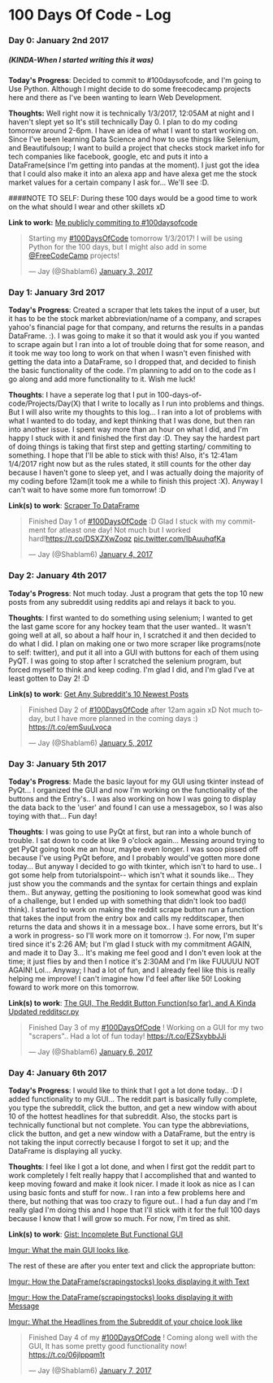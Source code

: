 # 100 Days Of Code - Log


### Day 0: January 2nd 2017
##### (KINDA-When I started writing this it was)

**Today's Progress**: Decided to commit to #100daysofcode, and I'm going to Use Python. Although I might decide to do some freecodecamp projects here and there as I've been wanting to learn Web Development.

**Thoughts:** Well right now it is technically 1/3/2017, 12:05AM at night and I haven't slept yet so It's still technically Day 0. I plan to do my coding tomorrow around 2-6pm. I have an idea of what I want to start working on. Since I've been learning Data Science and how to use things like Selenium, and Beautifulsoup; I want to build a project that checks stock market info for tech companies like facebook, google, etc and puts it into a DataFrame(since I'm getting into pandas at the moment). I just got the idea that I could also make it into an alexa app and have alexa get me the stock market values for a certain company I ask for... We'll see :D. 

####NOTE TO SELF: During these 100 days would be a good time to work on the what should I wear and other skillets xD

**Link to work:** [Me publicly commiting to #100daysofcode](https://twitter.com/Shablam6/status/816144867432734720)

<blockquote class="twitter-tweet" data-lang="en"><p lang="en" dir="ltr">Starting my <a href="https://twitter.com/hashtag/100DaysOfCode?src=hash">#100DaysOfCode</a> tomorrow 1/3/2017! I will be using Python for the 100 days, but I might also add in some <a href="https://twitter.com/FreeCodeCamp">@FreeCodeCamp</a> projects!</p>&mdash; Jay (@Shablam6) <a href="https://twitter.com/Shablam6/status/816144867432734720">January 3, 2017</a></blockquote>
<script async src="//platform.twitter.com/widgets.js" charset="utf-8"></script>

### Day 1: January 3rd 2017

**Today's Progress**: Created a scraper that lets takes the input of a user, but it has to be the stock market abbreviation/name of a company, and scrapes yahoo's financial page for that company, and returns the results in a pandas DataFrame. :). I was going to make it so that it would ask you if you wanted to scrape again but I ran into a lot of trouble doing that for some reason, and it took me way too long to work on that when I wasn't even finished with getting the data into a DataFrame, so I dropped that, and decided to finish the basic functionality of the code. I'm planning to add on to the code as I go along and add more functionality to it. Wish me luck!

**Thoughts**: I have a seperate log that I put in 100-days-of-code/Projects/Day(X) that I write to locally as I run into problems and things. But I will also write my thoughts to this log... I ran into a lot of problems with what I wanted to do today, and kept thinking that I was done, but then ran into another issue. I spent way more than an hour on what I did, and I'm happy I stuck with it and finished the first day :D. They say the hardest part of doing things is taking that first step and getting starting/ commiting to something. I hope that I'll be able to stick with this! Also, it's 12:41am 1/4/2017 right now but as the rules stated, it still counts for the other day because I haven't gone to sleep yet, and I was actually doing the majority of my coding before 12am(it took me a while to finish this project :X). Anyway I can't wait to have some more fun tomorrow! :D

**Link(s) to work**: [Scraper To DataFrame](https://gist.github.com/JayBk/ca177a944edc3a89704d04aa031795c3)

<blockquote class="twitter-tweet" data-lang="en"><p lang="en" dir="ltr">Finished Day 1 of <a href="https://twitter.com/hashtag/100DaysOfCode?src=hash">#100DaysOfCode</a> :D Glad I stuck with my commitment for atleast one day! Not much but I worked hard!<a href="https://t.co/DSXZXwZoqz">https://t.co/DSXZXwZoqz</a> <a href="https://t.co/IbAuuhqfKa">pic.twitter.com/IbAuuhqfKa</a></p>&mdash; Jay (@Shablam6) <a href="https://twitter.com/Shablam6/status/816522316070973440">January 4, 2017</a></blockquote>
<script async src="//platform.twitter.com/widgets.js" charset="utf-8"></script>

### Day 2: January 4th 2017

**Today's Progress**: Not much today. Just a program that gets the top 10 new posts from any subreddit using reddits api and relays it back to you.

**Thoughts**: I first wanted to do something using selenium; I wanted to get the last game score for any hockey team that the user wanted.. It wasn't going well at all, so about a half hour in, I scratched it and then decided to do what I did. I plan on making one or two more scraper like programs(note to self: twitter), and put it all into a GUI with buttons for each of them using PyQT. I was going to stop after I scratched the selenium program, but forced myself to think and keep coding. I'm glad I did, and I'm glad I've at least gotten to Day 2! :D

**Link(s) to work**: [Get Any Subreddit's 10 Newest Posts](https://gist.github.com/JayBk/02163ac2b69fd80c9a5b615c4fa884d0)

<blockquote class="twitter-tweet" data-lang="en"><p lang="en" dir="ltr">Finished Day 2 of <a href="https://twitter.com/hashtag/100DaysOfCode?src=hash">#100DaysOfCode</a> after 12am again xD Not much today, but I have more planned in the coming days :) <a href="https://t.co/emSuuLvoca">https://t.co/emSuuLvoca</a></p>&mdash; Jay (@Shablam6) <a href="https://twitter.com/Shablam6/status/816907688626049024">January 5, 2017</a></blockquote>
<script async src="//platform.twitter.com/widgets.js" charset="utf-8"></script>

### Day 3: January 5th 2017

**Today's Progress**: Made the basic layout for my GUI using tkinter instead of PyQt... I organized the GUI and now I'm working on the functionality of the buttons and the Entry's.. I was also working on how I was going to display the data back to the 'user' and found I can use a messagebox, so I was also toying with that... Fun day!

**Thoughts**: I was going to use PyQt at first, but ran into a whole bunch of trouble. I sat down to code at like 9 o'clock again... Messing around trying to get PyQt going took me an hour, maybe even longer. I was sooo pissed off because I've using PyQt before, and I probably would've gotten more done today... But anyway I decided to go with tkinter, which isn't to hard to use.. I got some help from tutorialspoint-- which isn't what it sounds like... They just show you the commands and the syntax for certain things and explain them.. But anyway, getting the positioning to look somewhat good was kind of a challenge, but I ended up with something that didn't look too bad(I think). I started to work on making the reddit scrape button run a function that takes the input from the entry box and calls my redditscaper, then returns the data and shows it in a message box.. I have some errors, but It's a work in progress- so I'll work more on it tomorrow :). For now, I'm super tired since it's 2:26 AM; but I'm glad I stuck with my commitment AGAIN, and made it to Day 3... It's making me feel good and I don't even look at the time; it just flies by and then I notice it's 2:30AM and I'm like FUUUUU NOT AGAIN! Lol... Anyway; I had a lot of fun, and I already feel like this is really helping me improve! I can't imagine how I'd feel after like 50! Looking foward to work more on this tomorrow.

**Link(s) to work**: [The GUI, The Reddit Button Function(so far), and A Kinda Updated redditscr.py](https://gist.github.com/JayBk/d323b9cfc27dfcf459811be4ec711c56)

<blockquote class="twitter-tweet" data-lang="en"><p lang="en" dir="ltr">Finished Day 3 of my <a href="https://twitter.com/hashtag/100DaysOfCode?src=hash">#100DaysOfCode</a> ! Working on a GUI for my two &quot;scrapers&quot;.. Had a lot of fun today! <a href="https://t.co/EZSxybbJJi">https://t.co/EZSxybbJJi</a></p>&mdash; Jay (@Shablam6) <a href="https://twitter.com/Shablam6/status/817272316526809088">January 6, 2017</a></blockquote>
<script async src="//platform.twitter.com/widgets.js" charset="utf-8"></script>

### Day 4: January 6th 2017

**Today's Progress**: I would like to think that I got a lot done today.. :D I added functionality to my GUI... The reddit part is basically fully complete, you type the subreddit, click the button, and get a new window with about 10 of the hottest headlines for that subreddit. Also, the stocks part is technically functional but not complete. You can type the abbreviations, click the button, and get a new window with a DataFrame, but the entry is not taking the input correctly because I forgot to set it up; and the DataFrame is displaying all yucky.

**Thoughts**: I feel like I got a lot done, and when I first got the reddit part to work completely I felt really happy that I accomplished that and wanted to keep moving foward and make it look nicer. I made it look as nice as I can using basic fonts and stuff for now.. I ran into a few problems here and there, but nothing that was too crazy to figure out.. I had a fun day and I'm really glad I'm doing this and I hope that I'll stick with it for the full 100 days because I know that I will grow so much. For now, I'm tired as shit. 

**Link(s) to work**: [Gist: Incomplete But Functional GUI](https://gist.github.com/JayBk/d1a1836f3427a078ce431be59e312520) 

[Imgur: What the main GUI looks like](http://imgur.com/a/GWlOU). 

The rest of these are after you enter text and click the appropriate button: 

[Imgur: How the DataFrame(scrapingstocks) looks displaying it with Text](http://imgur.com/Wvw4zbb)

[Imgur: How the DataFrame(scrapingstocks) looks displaying it with Message](http://imgur.com/vqUufAe)

[Imgur: What the Headlines from the Subreddit of your choice look like](http://imgur.com/a/QRsLQ)

<blockquote class="twitter-tweet" data-lang="en"><p lang="en" dir="ltr">Finished Day 4 of my <a href="https://twitter.com/hashtag/100DaysOfCode?src=hash">#100DaysOfCode</a> ! Coming along well with the GUI, It has some pretty good functionality now! <a href="https://t.co/06jlppqm1t">https://t.co/06jlppqm1t</a></p>&mdash; Jay (@Shablam6) <a href="https://twitter.com/Shablam6/status/817616092105506816">January 7, 2017</a></blockquote>
<script async src="//platform.twitter.com/widgets.js" charset="utf-8"></script>
